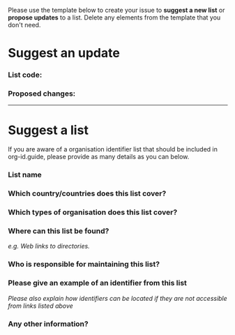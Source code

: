 Please use the template below to create your issue to **suggest a new list** or **propose updates** to a list. Delete any elements from the template that you don't need. 

# Suggest an update

### List code: 

### Proposed changes: 

---

# Suggest a list

If you are aware of a organisation identifier list that should be included in org-id.guide, please provide as many details as you can below. 

### List name


### Which country/countries does this list cover?


### Which types of organisation does this list cover?


### Where can this list be found?

*e.g. Web links to directories.*


### Who is responsible for maintaining this list?


### Please give an example of an identifier from this list

*Please also explain how identifiers can be located if they are not accessible from links listed above*

### Any other information?

